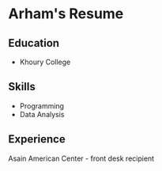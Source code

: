 # Arham's Resume

## Education
- Khoury College

## Skills
- Programming
- Data Analysis

## Experience
Asain American Center - front desk recipient
